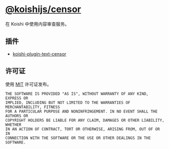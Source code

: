 # [@koishijs/censor](https://censor.koishi.chat)

在 Koishi 中使用内容审查服务。

## 插件

- [koishi-plugin-text-censor](https://censor.koishi.chat/plugins/text.html)

## 许可证

使用 [MIT](./LICENSE) 许可证发布。

```
THE SOFTWARE IS PROVIDED "AS IS", WITHOUT WARRANTY OF ANY KIND, EXPRESS OR
IMPLIED, INCLUDING BUT NOT LIMITED TO THE WARRANTIES OF MERCHANTABILITY, FITNESS
FOR A PARTICULAR PURPOSE AND NONINFRINGEMENT. IN NO EVENT SHALL THE AUTHORS OR
COPYRIGHT HOLDERS BE LIABLE FOR ANY CLAIM, DAMAGES OR OTHER LIABILITY, WHETHER
IN AN ACTION OF CONTRACT, TORT OR OTHERWISE, ARISING FROM, OUT OF OR IN
CONNECTION WITH THE SOFTWARE OR THE USE OR OTHER DEALINGS IN THE SOFTWARE.
```
